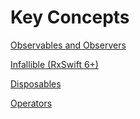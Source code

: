 # Key Concepts

[Observables and Observers](https://github.com/Huhyukyung/TIL/blob/main/RxSwift/02.%20Key%20Concepts/Observables%20and%20Observers.md)

[Infallible (RxSwift 6+)](https://github.com/Huhyukyung/TIL/blob/main/RxSwift/02.%20Key%20Concepts/Infallible%20(RxSwift%206%2B).md)

[Disposables](https://github.com/Huhyukyung/TIL/blob/main/RxSwift/02.%20Key%20Concepts/Disposables.md)

[Operators](https://github.com/Huhyukyung/TIL/blob/main/RxSwift/02.%20Key%20Concepts/Operators.md)
